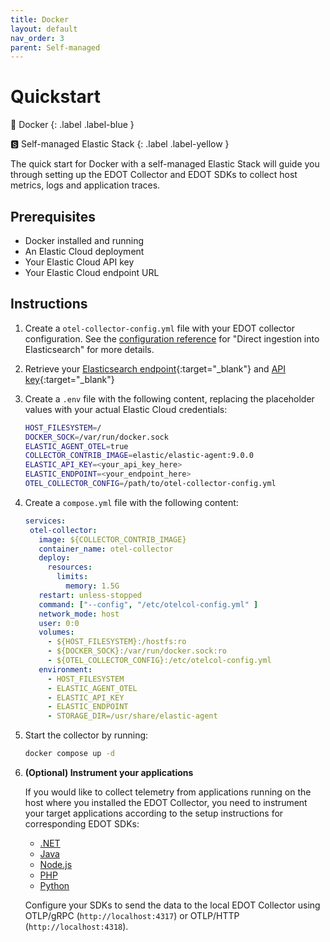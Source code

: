 ```yaml
---
title: Docker
layout: default
nav_order: 3
parent: Self-managed
---
```


# Quickstart

🐳 Docker
{: .label .label-blue }

🆂 Self-managed Elastic Stack
{: .label .label-yellow }

The quick start for Docker with a self-managed Elastic Stack will guide you through setting up the EDOT Collector and EDOT SDKs to collect host metrics, logs and application traces.

## Prerequisites

- Docker installed and running
- An Elastic Cloud deployment
- Your Elastic Cloud API key
- Your Elastic Cloud endpoint URL

## Instructions

1. Create a `otel-collector-config.yml` file with your EDOT collector configuration. See the [configuration reference](../../_edot-collector/config/default-config-standalone.md) for "Direct ingestion into Elasticsearch" for more details.

2. Retrieve your [Elasticsearch endpoint](https://www.elastic.co/guide/en/kibana/current/search-space-connection-details.html){:target="_blank"} and [API key](https://www.elastic.co/guide/en/kibana/current/api-keys.html){:target="_blank"} 

3. Create a `.env` file with the following content, replacing the placeholder values with your actual Elastic Cloud credentials:

   ```bash
   HOST_FILESYSTEM=/
   DOCKER_SOCK=/var/run/docker.sock
   ELASTIC_AGENT_OTEL=true
   COLLECTOR_CONTRIB_IMAGE=elastic/elastic-agent:9.0.0
   ELASTIC_API_KEY=<your_api_key_here>
   ELASTIC_ENDPOINT=<your_endpoint_here>
   OTEL_COLLECTOR_CONFIG=/path/to/otel-collector-config.yml
   ```

4. Create a `compose.yml` file with the following content:

   ```yaml
   services:
    otel-collector:
      image: ${COLLECTOR_CONTRIB_IMAGE}
      container_name: otel-collector
      deploy:
        resources:
          limits:
            memory: 1.5G
      restart: unless-stopped
      command: ["--config", "/etc/otelcol-config.yml" ]
      network_mode: host
      user: 0:0
      volumes:
        - ${HOST_FILESYSTEM}:/hostfs:ro
        - ${DOCKER_SOCK}:/var/run/docker.sock:ro
        - ${OTEL_COLLECTOR_CONFIG}:/etc/otelcol-config.yml
      environment:
        - HOST_FILESYSTEM
        - ELASTIC_AGENT_OTEL
        - ELASTIC_API_KEY
        - ELASTIC_ENDPOINT
        - STORAGE_DIR=/usr/share/elastic-agent
   ```

5. Start the collector by running:

   ```bash
   docker compose up -d
   ```

6. **(Optional) Instrument your applications**

    If you would like to collect telemetry from applications running on the host where you installed the EDOT Collector,
    you need to instrument your target applications according to the setup instructions for corresponding EDOT SDKs:

    - [.NET](../../edot-sdks/dotnet/setup)
    - [Java](../../edot-sdks/java/setup)
    - [Node.js](../../edot-sdks/nodejs/setup)
    - [PHP](../../edot-sdks/php/setup)
    - [Python](../../edot-sdks/python/setup)

    Configure your SDKs to send the data to the local EDOT Collector using OTLP/gRPC (`http://localhost:4317`) or OTLP/HTTP (`http://localhost:4318`).